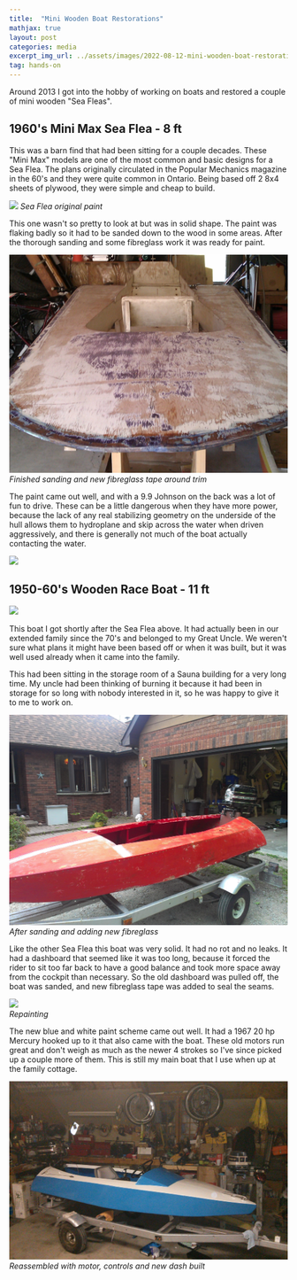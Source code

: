 ```yaml
---
title:  "Mini Wooden Boat Restorations"
mathjax: true
layout: post
categories: media
excerpt_img_url: ../assets/images/2022-08-12-mini-wooden-boat-restoration/IMG_20130710_191915.jpg
tag: hands-on
---
```


Around 2013 I got into the hobby of working on boats and restored a couple of mini wooden "Sea Fleas". 
## 1960's Mini Max Sea Flea - 8 ft

This was a barn find that had been sitting for a couple decades. These "Mini Max" models are one of the most common and basic designs for a Sea Flea. The plans originally circulated in the Popular Mechanics magazine in the 60's and they were quite common in Ontario. Being based off 2 8x4 sheets of plywood, they were simple and cheap to build. 

![](/assets/images/2022-08-12-mini-wooden-boat-restoration/IMAG0178_179.jpg.png)
*Sea Flea original paint*

This one wasn't so pretty to look at but was in solid shape. The paint was flaking badly so it had to be sanded down to the wood in some areas. After the thorough sanding and some fibreglass work it was ready for paint.

![](/assets/images/2022-08-12-mini-wooden-boat-restoration/IMAG0217.jpg)
*Finished sanding and new fibreglass tape around trim*

The paint came out well, and with a 9.9 Johnson on the back was a lot of fun to drive. These can be a little dangerous when they have more power, because the lack of any real stabilizing geometry on the underside of the hull allows them to hydroplane and skip across the water when driven aggressively, and there is generally not much of the boat actually contacting the water.

![](/assets/images/2022-08-12-mini-wooden-boat-restoration/100_2406_2408.png)
## 1950-60's Wooden Race Boat - 11 ft

![](/assets/images/2022-08-12-mini-wooden-boat-restoration/DSC02543_0520.png)

This boat I got shortly after the Sea Flea above. It had actually been in our extended family since the 70's and belonged to my Great Uncle. We weren't sure what plans it might have been based off or when it was built, but it was well used already when it came into the family.

This had been sitting in the storage room of a Sauna building for a very long time. My uncle had been thinking of burning it because it had been in storage for so long with nobody interested in it, so he was happy to give it to me to work on.

![](/assets/images/2022-08-12-mini-wooden-boat-restoration/IMG_20130710_191915.jpg)
*After sanding and adding new fibreglass*

Like the other Sea Flea this boat was very solid. It had no rot and no leaks. It had a dashboard that seemed like it was too long, because it forced the rider to sit too far back to have a good balance and took more space away from the cockpit than necessary. So the old dashboard was pulled off, the boat was sanded, and new fibreglass tape was added to seal the seams.

![](/assets/images/2022-08-12-mini-wooden-boat-restoration/IMG_20130520_0717.png)  
*Repainting*

The new blue and white paint scheme came out well. It had a 1967 20 hp Mercury hooked up to it that also came with the boat. These old motors run great and don't weigh as much as the newer 4 strokes so I've since picked up a couple more of them. This is still my main boat that I use when up at the family cottage.

![](/assets/images/2022-08-12-mini-wooden-boat-restoration/IMG_20130801_231322c.jpg)
*Reassembled with motor, controls and new dash built*





